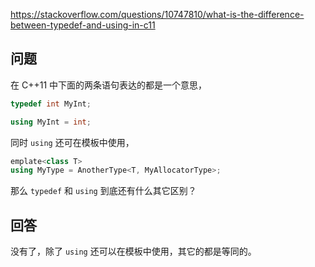 <https://stackoverflow.com/questions/10747810/what-is-the-difference-between-typedef-and-using-in-c11>

## 问题

在 C++11 中下面的两条语句表达的都是一个意思，

```c++
typedef int MyInt;

using MyInt = int;
```

同时 `using` 还可在模板中使用，

```c++
emplate<class T>
using MyType = AnotherType<T, MyAllocatorType>;
```

那么 `typedef` 和 `using` 到底还有什么其它区别？

## 回答

没有了，除了 `using` 还可以在模板中使用，其它的都是等同的。
